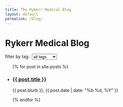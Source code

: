 ```yaml
---
title: The Rykerr Medical Blog
layout: default
permalink: /blog/
---
```


# Rykerr Medical Blog

<!-- Tag filter (kept safe for Markdown with markdown="0") -->
<div markdown="0">
  <label for="tag-select">filter by tag:&nbsp;</label>
  <select id="tag-select">
    <option value="">all tags</option>
    {% assign all_tags = site.tags | sort %}
    {% for tag in all_tags %}
      <option value="{{ tag[0] }}">{{ tag[0] }}</option>
    {% endfor %}
  </select>
</div>

<ul id="posts-list">
  {% for post in site.posts %}
    <li data-tags="{{ post.tags | join: ',' }}">
      <article>
        <h3><a href="{{ post.url | relative_url }}">{{ post.title }}</a></h3>
        <p class="post-meta">{{ post.blurb }}; {{ post.date | date: "%b %d, %Y" }}</p>
      </article>
    </li>
  {% endfor %}
</ul>

<script>
(function () {
  const select = document.getElementById('tag-select');
  const items = Array.from(document.querySelectorAll('#posts-list > li'));

  function apply() {
    const tag = (select.value || '').toLowerCase();
    items.forEach(li => {
      if (!tag) { li.style.display = ''; return; }
      const tags = (li.getAttribute('data-tags') || '')
        .toLowerCase()
        .split(',')
        .map(s => s.trim());
      li.style.display = tags.includes(tag) ? '' : 'none';
    });
  }

  if (select) select.addEventListener('change', apply);
})();
</script>

